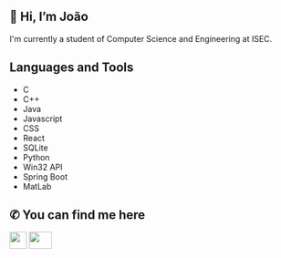 ## 👋 Hi, I’m João 

I'm currently a student of Computer Science and Engineering at ISEC.

## Languages and Tools
- C
- C++
- Java
- Javascript
- CSS
- React
- SQLite
- Python
- Win32 API
- Spring Boot
- MatLab

## ✆ You can find me here

<a href="https://discord.com/users/201017453621411841"><img src="https://user-images.githubusercontent.com/75807822/203573273-3518b33e-636a-4fef-9975-4de7b5e8eca6.png" width="30" height="30"></a>
<a href="https://www.linkedin.com/in/jo%C3%A3o-tom%C3%A1s-729708255/"><img src="https://user-images.githubusercontent.com/75807822/226964906-fd3733b4-09b6-44f4-b2c0-d8ef6f777e4e.png" width="40" height="30"></a>

<!---
therealneptus/therealneptus is a ✨ special ✨ repository because its `README.md` (this file) appears on your GitHub profile.
You can click the Preview link to take a look at your changes.
--->

